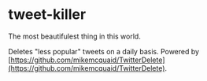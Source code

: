 # tweet-killer

The most beautifulest thing in this world. 

Deletes "less popular" tweets on a daily basis. Powered by [https://github.com/mikemcquaid/TwitterDelete](https://github.com/mikemcquaid/TwitterDelete).

